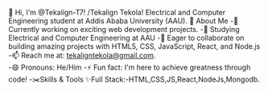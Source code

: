 👋 Hi, I'm @Tekalign-T7!
/Tekalign Tekola! Electrical and Computer Engineering student at Addis Ababa University (AAU).
🌟 About Me
-🔭 Currently working on exciting web development projects.
-🌱 Studying Electrical and Computer Engineering at AAU 
-🤝 Eager to collaborate on building amazing projects
  with HTML5, CSS, JavaScript, React, and Node.js
-📫 Reach me at: tekaligntekola@gmail.com.              
-😄 Pronouns: He/Him
-⚡ Fun fact: I'm here to achieve greatness through code!
-✂️Skills & Tools
 ✨Full Stack:-HTML,CSS,JS,React,NodeJs,Mongodb.

  

